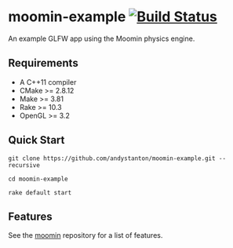 # moomin-example [![Build Status](https://travis-ci.org/andystanton/moomin-example.svg?branch=master)](https://travis-ci.org/andystanton/moomin-example)

An example GLFW app using the Moomin physics engine.

## Requirements

 * A C++11 compiler
 * CMake >= 2.8.12
 * Make >= 3.81
 * Rake >= 10.3
 * OpenGL >= 3.2

## Quick Start

```
git clone https://github.com/andystanton/moomin-example.git --recursive

cd moomin-example

rake default start
```

## Features

See the [moomin](https://github.com/andystanton/moomin#moomin-) repository for a list of features.
